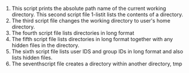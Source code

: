 1. This script prints the absolute path name of the current working directory.
This second script file 1-listit lists the contents of a directory.
3. The third script file changes the working directory to user's home directory.
4. The fourth script file lists directories in long format
5. The fifth script file lists directories in long format together with any hidden files in the directory.
6. The sixth script file lists user IDS and group IDs in long format and also lists hidden files.
7. The seventhscript file creates a directory within another directory, tmp

